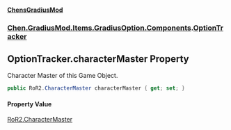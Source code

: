 #### [ChensGradiusMod](index 'index')
### [Chen.GradiusMod.Items.GradiusOption.Components](3b19l5ocTqQsEH2QAbTnXQ 'Chen.GradiusMod.Items.GradiusOption.Components').[OptionTracker](u7j6jwd4UkMG2C3FwVR27w 'Chen.GradiusMod.Items.GradiusOption.Components.OptionTracker')
## OptionTracker.characterMaster Property
Character Master of this Game Object.  
```csharp
public RoR2.CharacterMaster characterMaster { get; set; }
```
#### Property Value
[RoR2.CharacterMaster](https://docs.microsoft.com/en-us/dotnet/api/RoR2.CharacterMaster 'RoR2.CharacterMaster')
